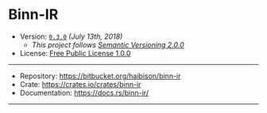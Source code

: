 # Binn-IR

- Version: [`0.3.0`](version-info.md) _(July 13th, 2018)_
    + _This project follows [Semantic Versioning 2.0.0]_
- License: [Free Public License 1.0.0](LICENSE)

---

- Repository: <https://bitbucket.org/haibison/binn-ir>
- Crate: <https://crates.io/crates/binn-ir>
- Documentation: <https://docs.rs/binn-ir/>

---

[Semantic Versioning 2.0.0]: https://semver.org/spec/v2.0.0.html
